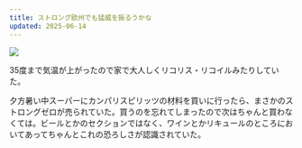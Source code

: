 ```yaml
---
title: ストロング欧州でも猛威を振るうかな
updated: 2025-06-14
---
```

![](https://i.imgur.com/DMyhs1O.jpeg)

35度まで気温が上がったので家で大人しくリコリス・リコイルみたりしていた。

夕方暑い中スーパーにカンパリスピリッツの材料を買いに行ったら、まさかのストロングゼロが売られていた。買うのを忘れてしまったので次はちゃんと買わなくては。ビールとかのセクションではなく、ワインとかリキュールのところにおいてあってちゃんとこれの恐ろしさが認識されていた。